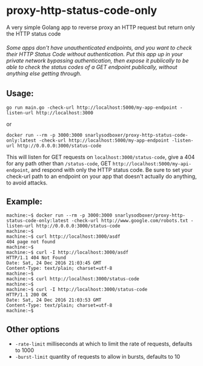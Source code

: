 # proxy-http-status-code-only
A very simple Golang app to reverse proxy an HTTP request but return only the HTTP status code

###### Some apps don't have unauthenticated endpoints, and you want to check their HTTP Status Code without authentication. Put this app up in your private network bypassing authentication, then expose it publically to be able to check the status codes of a GET endpoint publically, without anything else getting through.

## Usage:
```shell
go run main.go -check-url http://localhost:5000/my-app-endpoint -listen-url http://localhost:3000
```
or
```shell
docker run --rm -p 3000:3000 snarlysodboxer/proxy-http-status-code-only:latest -check-url http://localhost:5000/my-app-endpoint -listen-url http://0.0.0.0:3000/status-code
```
This will listen for GET requests on `localhost:3000/status-code`, give a 404 for any path other than `/status-code`, GET `http://localhost:5000/my-api-endpoint`, and respond with only the HTTP status code.
Be sure to set your check-url path to an endpoint on your app that doesn't actually do anything, to avoid attacks.

## Example:
```shell
machine:~$ docker run --rm -p 3000:3000 snarlysodboxer/proxy-http-status-code-only:latest -check-url http://www.google.com/robots.txt -listen-url http://0.0.0.0:3000/status-code
machine:~$
machine:~$ curl http://localhost:3000/asdf
404 page not found
machine:~$
machine:~$ curl -I http://localhost:3000/asdf
HTTP/1.1 404 Not Found
Date: Sat, 24 Dec 2016 21:03:45 GMT
Content-Type: text/plain; charset=utf-8
machine:~$
machine:~$ curl http://localhost:3000/status-code
machine:~$
machine:~$ curl -I http://localhost:3000/status-code
HTTP/1.1 200 OK
Date: Sat, 24 Dec 2016 21:03:53 GMT
Content-Type: text/plain; charset=utf-8
machine:~$
```

## Other options
* `-rate-limit` milliseconds at which to limit the rate of requests, defaults to 1000
* `-burst-limit` quantity of requests to allow in bursts, defaults to 10

